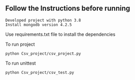 Follow the Instructions before running 
--------------------------------------

~~~~~~~~~~~~~~~~~~~~~~~~~~~~~~
Developed project with python 3.8
Install mongodb version 4.2.5
~~~~~~~~~~~~~~~~~~~~~~~~~~~~~~

Use requirements.txt file to install the dependencies

To run project
~~~~~~~~~~~~~~~~~~~~~~~~~~~
python Csv_project/csv_project.py

~~~~~~~~~~~~~~~~~~~~~~~~~~~

To run unittest

~~~~~~~~~~~~~~~~~~~~~~~~~~~~~~~
python Csv_project/csv_test.py

~~~~~~~~~~~~~~~~~~~~~~~~~~~~~~~



